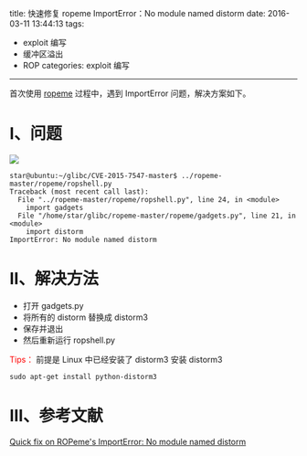 title: 快速修复 ropeme ImportError：No module named distorm
date: 2016-03-11 13:44:13
tags: 
- exploit 编写
- 缓冲区溢出
- ROP
categories: exploit 编写
---
首次使用 [ropeme](https://github.com/packz/ropeme) 过程中，遇到 ImportError 问题，解决方案如下。
<!--more-->
# Ⅰ、问题
![](https://ww3.sinaimg.cn/large/005CA6ZCjw1f36pui72zij30kd03o762.jpg)
```
star@ubuntu:~/glibc/CVE-2015-7547-master$ ../ropeme-master/ropeme/ropshell.py 
Traceback (most recent call last):
  File "../ropeme-master/ropeme/ropshell.py", line 24, in <module>
    import gadgets
  File "/home/star/glibc/ropeme-master/ropeme/gadgets.py", line 21, in <module>
    import distorm
ImportError: No module named distorm
```
# Ⅱ、解决方法
- 打开 gadgets.py
- 将所有的 distorm 替换成 distorm3
- 保存并退出
- 然后重新运行 ropshell.py
 
<font color="red">Tips：</font> 前提是 Linux 中已经安装了 distorm3
安装 distorm3
```
sudo apt-get install python-distorm3
```
# Ⅲ、参考文献
[Quick fix on ROPeme's ImportError: No module named distorm](http://breaktoprotect.blogspot.hk/2014/03/quick-fix-on-ropemes-importerror-no.html)
